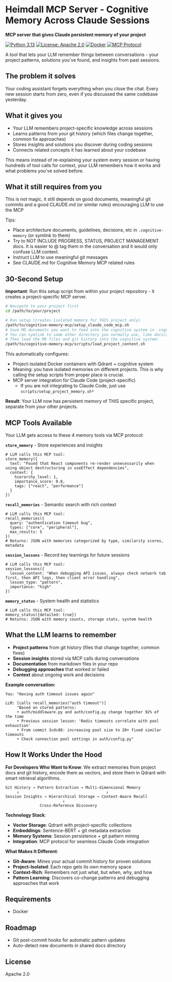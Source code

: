 # Heimdall MCP Server - Cognitive Memory Across Claude Sessions
**MCP server that gives Claude persistent memory of your project**

[![Python 3.13](https://img.shields.io/badge/python-3.13-blue.svg)](https://www.python.org/downloads/)
[![License: Apache 2.0](https://img.shields.io/badge/License-Apache_2.0-blue.svg)](https://opensource.org/licenses/Apache-2.0)
[![Docker](https://img.shields.io/badge/docker-ready-brightgreen.svg)](https://www.docker.com/)
[![MCP Protocol](https://img.shields.io/badge/MCP-compatible-brightgreen.svg)](https://modelcontextprotocol.io/)

A tool that lets your LLM remember things between conversations - your project patterns, solutions you've found, and insights from past sessions.

## **The problem it solves**
Your coding assistant forgets everything when you close the chat. Every new session starts from zero, even if you discussed the same codebase yesterday.

## **What it gives you**
- Your LLM remembers project-specific knowledge across sessions
- Learns patterns from your git history (which files change together, common fix approaches)
- Stores insights and solutions you discover during coding sessions
- Connects related concepts it has learned about your codebase

This means instead of re-explaining your system every session or having hundreds of tool calls for context, your LLM remembers how it works and what problems you've solved before.

## **What it still requires from you**

This is not magic, it still depends on good documents, meaningful git commits and a good CLAUDE.md (or similar rules) encouraging LLM to use the MCP

Tips:

- Place architecture documents, guidelines, decisions, etc in `.cognitive-memory` (or symlink to them)
- Try to NOT INCLUDE PROGRESS, STATUS, PROJECT MANAGEMENT docs. It is easier to @ tag them in the conversation and it would only confuse LLM context.
- Instruct LLM to use meaningful git messages
- See CLAUDE.md for Cognitive Memory MCP related rules

## 30-Second Setup

**Important**: Run this setup script from within your project repository - it creates a project-specific MCP server.

```bash
# Navigate to your project first
cd /path/to/your/project

# Run setup (creates isolated memory for THIS project only)
/path/to/cognitive-memory-mcp/setup_claude_code_mcp.sh
# Save MD documents you want to feed into the cognitive system in .cognitive-memory
# You can symlink to some other directory you normally use, like docs/arch-docs
# Then load the MD files and git history into the cognitive system:
/path/to/cognitive-memory-mcp/scripts/load_project_content.sh 
```

This automatically configures:
- Project-isolated Docker containers with Qdrant + cognitive system
 - Meaning: you have isolated memories on different projects. This is why calling the setup scripts from proper place is crucial.
- MCP server integration for Claude Code (project-specific)
  - If you are not integrating to Claude Code, just use `scripts/setup_project_memory.sh*`

**Result**: Your LLM now has persistent memory of THIS specific project, separate from your other projects.

## MCP Tools Available

Your LLM gets access to these 4 memory tools via MCP protocol:

**`store_memory`** - Store experiences and insights
```
# LLM calls this MCP tool:
store_memory({
  text: "Found that React components re-render unnecessarily when using object destructuring in useEffect dependencies",
  context: {
    hierarchy_level: 1,
    importance_score: 0.8,
    tags: ["react", "performance"]
  }
})
```

**`recall_memories`** - Semantic search with rich context
```
# LLM calls this MCP tool:
recall_memories({
  query: "authentication timeout bug",
  types: ["core", "peripheral"],
  max_results: 5
})
# Returns: JSON with memories categorized by type, similarity scores, metadata
```

**`session_lessons`** - Record key learnings for future sessions
```
# LLM calls this MCP tool:
session_lessons({
  lesson_content: "When debugging API issues, always check network tab first, then API logs, then client error handling",
  lesson_type: "pattern",
  importance: "high"
})
```

**`memory_status`** - System health and statistics
```
# LLM calls this MCP tool:
memory_status({detailed: true})
# Returns: JSON with memory counts, storage stats, system health
```

## What the LLM learns to remember

- **Project patterns** from git history (files that change together, common fixes)
- **Session insights** stored via MCP calls during conversations
- **Documentation** from markdown files in your repo
- **Debugging approaches** that worked or failed
- **Context** about ongoing work and decisions

**Example conversation:**
```
You: "Having auth timeout issues again"

LLM: [calls recall_memories("auth timeout")]
     "Based on stored patterns:
     • auth/middleware.py and auth/config.py change together 92% of the time
     • Previous session lesson: 'Redis timeouts correlate with pool exhaustion'
     • From commit 3cdc88: increasing pool size to 20+ fixed similar timeouts
     • Check connection pool settings in auth/config.py"
```

## How It Works Under the Hood

**For Developers Who Want to Know**:
We extract memories from project docs and git history, encode them as vectors, and store them in Qdrant with smart retrieval algorithms.

```
Git History → Pattern Extraction → Multi-dimensional Memory
     ↓                                      ↓
Session Insights → Hierarchical Storage → Context-Aware Recall
                         ↓
               Cross-Reference Discovery
```

**Technology Stack**:
- **Vector Storage**: Qdrant with project-specific collections
- **Embeddings**: Sentence-BERT + git metadata extraction
- **Memory Systems**: Session persistence + git pattern mining
- **Integration**: MCP protocol for seamless Claude Code integration

**What Makes It Different**:
- **Git-Aware**: Mines your actual commit history for proven solutions
- **Project-Isolated**: Each repo gets its own memory space
- **Context-Rich**: Remembers not just what, but when, why, and how
- **Pattern Learning**: Discovers co-change patterns and debugging approaches that work

## Requirements

- Docker

## Roadmap

- Git post-commit hooks for automatic pattern updates
- Auto-detect new documents in shared docs directory

## License

Apache 2.0

